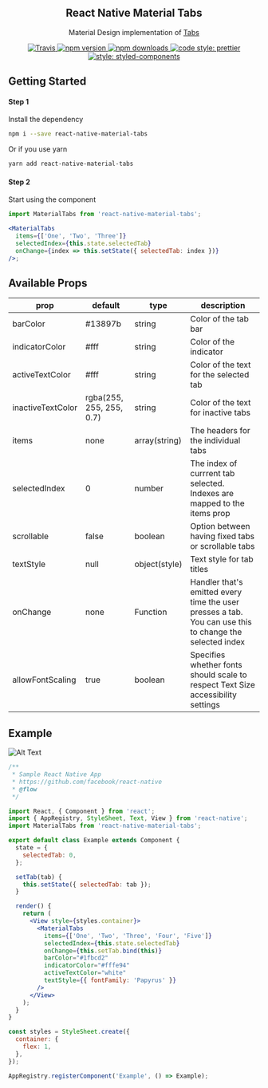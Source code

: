 <h2 align="center">React Native Material Tabs</h2>

<p align="center">Material Design implementation of <a href="https://material.io/guidelines/components/tabs.html#tabs-types-of-tabs">Tabs</a>

<p align="center">
  <a href="https://travis-ci.org/iRoachie/react-native-material-tabs">
    <img alt="Travis" src="https://img.shields.io/travis/iRoachie/react-native-material-tabs.svg?style=flat-square">
  </a>
  <a href="https://www.npmjs.com/package/react-native-material-tabs">
    <img alt="npm version" src="https://img.shields.io/npm/v/react-native-material-tabs.svg?style=flat-square">
  </a>
  <a href="https://www.npmjs.com/package/react-native-material-tabs">
    <img alt="npm downloads" src="https://img.shields.io/npm/dm/react-native-material-tabs.svg?style=flat-square">
  </a>
   <a href="https://prettier.io">
    <img alt="code style: prettier" src="https://img.shields.io/badge/code_style-prettier-ff69b4.svg?style=flat-square">
  </a>
   <a href="https://www.styled-components.com">
    <img alt="style: styled-components" src="https://img.shields.io/badge/style-%F0%9F%92%85%20styled--components-orange.svg?colorB=daa357&colorA=db748e&style=flat-square">
  </a>
</p>

## Getting Started

#### Step 1

Install the dependency

```bash
npm i --save react-native-material-tabs
```

Or if you use yarn

```bash
yarn add react-native-material-tabs
```

#### Step 2

Start using the component

```jsx
import MaterialTabs from 'react-native-material-tabs';

<MaterialTabs
  items={['One', 'Two', 'Three']}
  selectedIndex={this.state.selectedTab}
  onChange={index => this.setState({ selectedTab: index })}
/>;
```

## Available Props

| prop              | default                  | type          | description                                                                                             |
| ----------------- | ------------------------ | ------------- | ------------------------------------------------------------------------------------------------------- |
| barColor          | #13897b                  | string        | Color of the tab bar                                                                                    |
| indicatorColor    | #fff                     | string        | Color of the indicator                                                                                  |
| activeTextColor   | #fff                     | string        | Color of the text for the selected tab                                                                  |
| inactiveTextColor | rgba(255, 255, 255, 0.7) | string        | Color of the text for inactive tabs                                                                     |
| items             | none                     | array(string) | The headers for the individual tabs                                                                     |
| selectedIndex     | 0                        | number        | The index of currrent tab selected. Indexes are mapped to the items prop                                |
| scrollable        | false                    | boolean       | Option between having fixed tabs or scrollable tabs                                                     |
| textStyle         | null                     | object(style) | Text style for tab titles                                                                               |
| onChange          | none                     | Function      | Handler that's emitted every time the user presses a tab. You can use this to change the selected index |
| allowFontScaling  | true                     | boolean       | Specifies whether fonts should scale to respect Text Size accessibility settings                        |

## Example

![Alt Text](http://i.imgur.com/GYuMgMB.gif)

```jsx
/**
 * Sample React Native App
 * https://github.com/facebook/react-native
 * @flow
 */

import React, { Component } from 'react';
import { AppRegistry, StyleSheet, Text, View } from 'react-native';
import MaterialTabs from 'react-native-material-tabs';

export default class Example extends Component {
  state = {
    selectedTab: 0,
  };

  setTab(tab) {
    this.setState({ selectedTab: tab });
  }

  render() {
    return (
      <View style={styles.container}>
        <MaterialTabs
          items={['One', 'Two', 'Three', 'Four', 'Five']}
          selectedIndex={this.state.selectedTab}
          onChange={this.setTab.bind(this)}
          barColor="#1fbcd2"
          indicatorColor="#fffe94"
          activeTextColor="white"
          textStyle={{ fontFamily: 'Papyrus' }}
        />
      </View>
    );
  }
}

const styles = StyleSheet.create({
  container: {
    flex: 1,
  },
});

AppRegistry.registerComponent('Example', () => Example);
```

